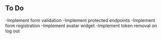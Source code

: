 ## To Do
-Implement form validation
-Implement protected endpoints
-Implement form registration
-Implement avatar widget
-Implement token removal on log out